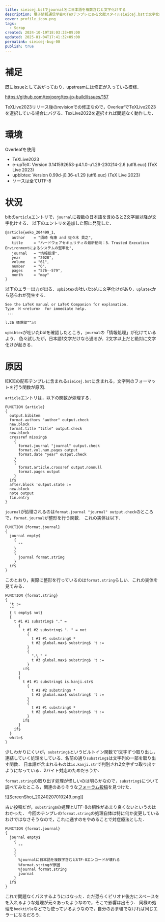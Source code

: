 ```yaml
---
title: sieicej.bstでjournal名に日本語を複数含むと文字化けする
description: 電子情報通信学会のTeXテンプレにある文献スタイルsieicej.bstで文字化けする問題
cover: profile_icon.png
tags:
  - Scrap
created: 2024-10-19T18:03:33+09:00
updated: 2025-01-04T17:41:32+09:00
permalink: sieicej-bug-00
publish: true
---
```

# 補足
既にissueとしてあがっており，upstreamには修正が入っている模様．

https://github.com/texjporg/tex-jp-build/issues/157

TeXLive2023リリース後のrevisionでの修正なので，OverleafでTeXLive2023を選択している場合にバグる．TexLive2022を選択すれば問題なく動作した．

# 環境
Overleafを使用
- TeXLive2023
- e-upTeX: Version 3.141592653-p4.1.0-u1.29-230214-2.6 (utf8.euc) (TeX Live 2023)
- upbibtex: Version 0.99d-j0.36-u1.29 (utf8.euc) (TeX Live 2023)
- ソースは全てUTF-8

# 状況
bibの`article`エントリで，`journal`に複数の日本語を含めると2文字目以降が文字化けする．
以下のエントリを追加した際に発覚した．
```
@article{weko_204499_1,
   author	 = "須崎 有康 and 佐々木 貴之",
   title	 = "ハードウェアセキュリティの最新動向：5．Trusted Execution Environmentによるシステムの堅牢化",
   journal	 = "情報処理",
   year 	 = "2020",
   volume	 = "61",
   number	 = "6",
   pages	 = "576--579",
   month	 = "may"
}
```

以下のエラー出力が出る．`upbibtex`の吐いた`bbl`に文字化けがあり，`uplatex`から怒られが発生する．
```
See the LaTeX manual or LaTeX Companion for explanation.
Type  H <return>  for immediate help.
 ...                                              
                                                  
l.26 情塀諭^^a4
```

`upbibtex`が吐いたbblを確認したところ，`journal`の「情報処理」が化けているよう．
色々試したが，日本語1文字だけなら通るが，2文字以上だと絶対に文字化けが起きる．

# 原因
IEICEの配布テンプレに含まれる`sieicej.bst`に含まれる，文字列のフォーマットを行う関数が原因．

`article`エントリは，以下の関数が処理する．
```
FUNCTION {article}
{
  output.bibitem
  format.authors "author" output.check
  new.block
  format.title "title" output.check
  new.block
  crossref missing$
    {
      format.journal "journal" output.check
      format.vol.num.pages output
      format.date "year" output.check
    }
    {
      format.article.crossref output.nonnull
      format.pages output
    }
  if$
  after.block 'output.state :=
  new.block
  note output
  fin.entry
}
```
`journal`が処理されるのは`format.journal "journal" output.check`のところで，`format.journal`が整形を行う関数．
これの実体は以下．
```
FUNCTION {format.journal}
{
  journal empty$
    {
      ""
    }
    {
      journal format.string
    }
  if$
}
```
このとおり，実際に整形を行っているのは`format.string`らしい．これの実体を見てみる．
```
FUNCTION {format.string}
{
  't :=
  ""
  { t empty$ not}
  {
    t #1 #1 substring$ "." =
      {
        t #1 #2 substring$ ". " = not
          {
            t #1 #1 substring$ *
            t #2 global.max$ substring$ 't :=
          }
          {
            ".\ " *
            t #3 global.max$ substring$ 't :=
          }
        if$
      }
      {
        t #1 #1 substring$ is.kanji.str$
          {
            t #1 #2 substring$ *
            t #3 global.max$ substring$ 't :=
          }
          {
            t #1 #1 substring$ *
            t #2 global.max$ substring$ 't :=
          }
        if$
      }
    if$
  }
  while$
}
```
少しわかりにくいが，`substring$`というビルトイン関数で1文字ずつ取り出し，連結していく処理をしている．名前の通り`substring$`は文字列の一部を取り出す関数．
日本語が含まれるものは`is.kanji.str`で判別され2文字ずつ取り出すようになっている．2バイト対応のためだろうか．

`format.string`の取り出す処理が怪しいのは明らかなので，`substring$`について調べてみたところ，関連のありそうな[フォーラム投稿](https://okumuralab.org/tex/mod/forum/discuss.php?d=2006)を見つけた．

![[ScreenShot_20240207010249.png]]

古い投稿だが，`substring$`の処理とUTF-8の相性があまり良くないというのはわかった．
今回のテンプレの`format.string`の処理自体は特に何か変更しているわけではなさそうなので，これに通すのをやめることで対症療法とした．

```
FUNCTION {format.journal}
{
  journal empty$
    {
      ""
    }
    {
      %journalに日本語を複数字含むとUTF-8エンコードが壊れる
      %format.stringが原因
      %journal format.string
      journal
    }
  if$
}
```

これで問題なくパスするようにはなった．ただ恐らくピリオド後方にスペースをを入れるような処理が元々あったようなので，そこで影響は出そう．
同様の処理を`booktitle`などでも使っているようなので，自分のおま環でなければ同じエラーになるだろう．